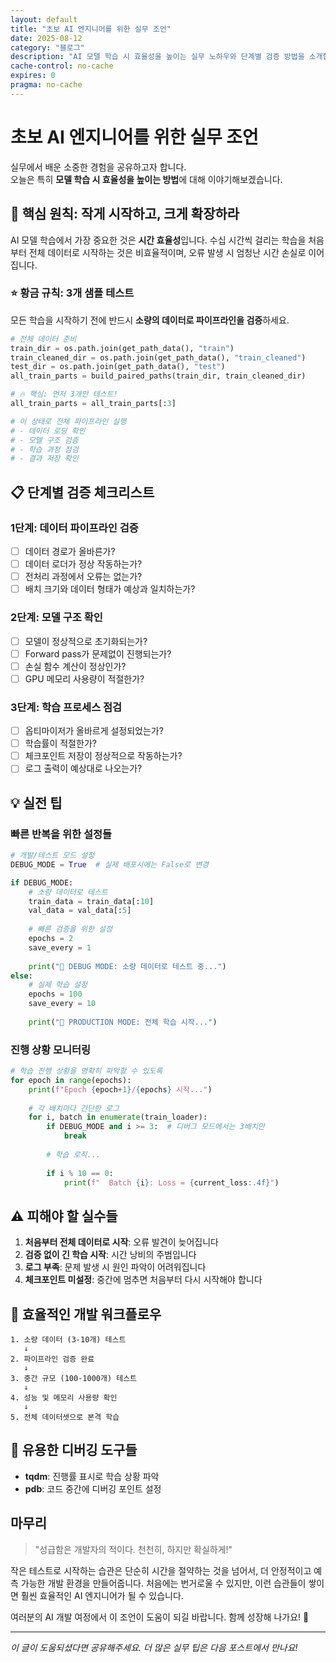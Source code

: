 ```yaml
---
layout: default
title: "초보 AI 엔지니어를 위한 실무 조언"
date: 2025-08-12
category: "블로그"
description: "AI 모델 학습 시 효율성을 높이는 실무 노하우와 단계별 검증 방법을 소개합니다. 작게 시작하고 크게 확장하는 개발 전략으로 시간 낭비를 막아보세요."
cache-control: no-cache
expires: 0
pragma: no-cache
---
```


# 초보 AI 엔지니어를 위한 실무 조언

실무에서 배운 소중한 경험을 공유하고자 합니다. <br>
오늘은 특히 **모델 학습 시 효율성을 높이는 방법**에 대해 이야기해보겠습니다.

## 🚀 핵심 원칙: 작게 시작하고, 크게 확장하라

AI 모델 학습에서 가장 중요한 것은 **시간 효율성**입니다. 수십 시간씩 걸리는 학습을 처음부터 전체 데이터로 시작하는 것은 비효율적이며, 오류 발생 시 엄청난 시간 손실로 이어집니다.

### ⭐ 황금 규칙: 3개 샘플 테스트

모든 학습을 시작하기 전에 반드시 **소량의 데이터로 파이프라인을 검증**하세요.

```python
# 전체 데이터 준비
train_dir = os.path.join(get_path_data(), "train")
train_cleaned_dir = os.path.join(get_path_data(), "train_cleaned")
test_dir = os.path.join(get_path_data(), "test")
all_train_parts = build_paired_paths(train_dir, train_cleaned_dir)

# 🔥 핵심: 먼저 3개만 테스트!
all_train_parts = all_train_parts[:3]

# 이 상태로 전체 파이프라인 실행
# - 데이터 로딩 확인
# - 모델 구조 검증  
# - 학습 과정 점검
# - 결과 저장 확인
```

## 📋 단계별 검증 체크리스트

### 1단계: 데이터 파이프라인 검증
- [ ] 데이터 경로가 올바른가?
- [ ] 데이터 로더가 정상 작동하는가?
- [ ] 전처리 과정에서 오류는 없는가?
- [ ] 배치 크기와 데이터 형태가 예상과 일치하는가?

### 2단계: 모델 구조 확인
- [ ] 모델이 정상적으로 초기화되는가?
- [ ] Forward pass가 문제없이 진행되는가?
- [ ] 손실 함수 계산이 정상인가?
- [ ] GPU 메모리 사용량이 적절한가?

### 3단계: 학습 프로세스 점검
- [ ] 옵티마이저가 올바르게 설정되었는가?
- [ ] 학습률이 적절한가?
- [ ] 체크포인트 저장이 정상적으로 작동하는가?
- [ ] 로그 출력이 예상대로 나오는가?

## 💡 실전 팁

### 빠른 반복을 위한 설정들

```python
# 개발/테스트 모드 설정
DEBUG_MODE = True  # 실제 배포시에는 False로 변경

if DEBUG_MODE:
    # 소량 데이터로 테스트
    train_data = train_data[:10]
    val_data = val_data[:5]
    
    # 빠른 검증을 위한 설정
    epochs = 2
    save_every = 1
    
    print("🔧 DEBUG MODE: 소량 데이터로 테스트 중...")
else:
    # 실제 학습 설정
    epochs = 100
    save_every = 10
    
    print("🚀 PRODUCTION MODE: 전체 학습 시작...")
```

### 진행 상황 모니터링

```python
# 학습 진행 상황을 명확히 파악할 수 있도록
for epoch in range(epochs):
    print(f"Epoch {epoch+1}/{epochs} 시작...")
    
    # 각 배치마다 간단한 로그
    for i, batch in enumerate(train_loader):
        if DEBUG_MODE and i >= 3:  # 디버그 모드에서는 3배치만
            break
            
        # 학습 로직...
        
        if i % 10 == 0:
            print(f"  Batch {i}: Loss = {current_loss:.4f}")
```

## ⚠️ 피해야 할 실수들

1. **처음부터 전체 데이터로 시작**: 오류 발견이 늦어집니다
2. **검증 없이 긴 학습 시작**: 시간 낭비의 주범입니다  
3. **로그 부족**: 문제 발생 시 원인 파악이 어려워집니다
4. **체크포인트 미설정**: 중간에 멈추면 처음부터 다시 시작해야 합니다

## 🎯 효율적인 개발 워크플로우

```
1. 소량 데이터 (3-10개) 테스트
   ↓
2. 파이프라인 검증 완료
   ↓  
3. 중간 규모 (100-1000개) 테스트
   ↓
4. 성능 및 메모리 사용량 확인
   ↓
5. 전체 데이터셋으로 본격 학습
```

## 🔧 유용한 디버깅 도구들

- **tqdm**: 진행률 표시로 학습 상황 파악
- **pdb**: 코드 중간에 디버깅 포인트 설정

## 마무리

> "성급함은 개발자의 적이다. 천천히, 하지만 확실하게!"

작은 테스트로 시작하는 습관은 단순히 시간을 절약하는 것을 넘어서, 더 안정적이고 예측 가능한 개발 환경을 만들어줍니다. 처음에는 번거로울 수 있지만, 이런 습관들이 쌓이면 훨씬 효율적인 AI 엔지니어가 될 수 있습니다.

여러분의 AI 개발 여정에서 이 조언이 도움이 되길 바랍니다. 함께 성장해 나가요! 🚀

---

*이 글이 도움되셨다면 공유해주세요. 더 많은 실무 팁은 다음 포스트에서 만나요!*